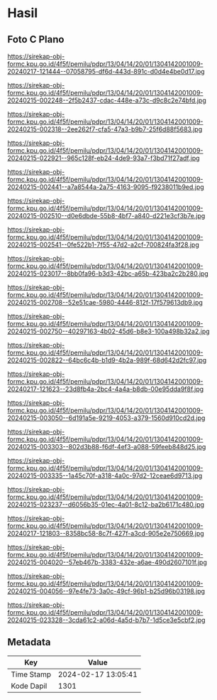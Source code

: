 # Hasil

## Foto C Plano

https://sirekap-obj-formc.kpu.go.id/4f5f/pemilu/pdpr/13/04/14/20/01/1304142001009-20240217-121444--07058795-df6d-443d-891c-d0d4e4be0d17.jpg

https://sirekap-obj-formc.kpu.go.id/4f5f/pemilu/pdpr/13/04/14/20/01/1304142001009-20240215-002248--2f5b2437-cdac-448e-a73c-d9c8c2e74bfd.jpg

https://sirekap-obj-formc.kpu.go.id/4f5f/pemilu/pdpr/13/04/14/20/01/1304142001009-20240215-002318--2ee262f7-cfa5-47a3-b9b7-25f6d88f5683.jpg

https://sirekap-obj-formc.kpu.go.id/4f5f/pemilu/pdpr/13/04/14/20/01/1304142001009-20240215-022921--965c128f-eb24-4de9-93a7-f3bd71f27adf.jpg

https://sirekap-obj-formc.kpu.go.id/4f5f/pemilu/pdpr/13/04/14/20/01/1304142001009-20240215-002441--a7a8544a-2a75-4163-9095-f9238011b9ed.jpg

https://sirekap-obj-formc.kpu.go.id/4f5f/pemilu/pdpr/13/04/14/20/01/1304142001009-20240215-002510--d0e6dbde-55b8-4bf7-a840-d221e3cf3b7e.jpg

https://sirekap-obj-formc.kpu.go.id/4f5f/pemilu/pdpr/13/04/14/20/01/1304142001009-20240215-002541--0fe522b1-7f55-47d2-a2cf-700824fa3f28.jpg

https://sirekap-obj-formc.kpu.go.id/4f5f/pemilu/pdpr/13/04/14/20/01/1304142001009-20240215-023017--8bb0fa96-b3d3-42bc-a65b-423ba2c2b280.jpg

https://sirekap-obj-formc.kpu.go.id/4f5f/pemilu/pdpr/13/04/14/20/01/1304142001009-20240215-002708--52e51cae-5980-4446-812f-17f579613db9.jpg

https://sirekap-obj-formc.kpu.go.id/4f5f/pemilu/pdpr/13/04/14/20/01/1304142001009-20240215-002750--40297163-4b02-45d6-b8e3-100a498b32a2.jpg

https://sirekap-obj-formc.kpu.go.id/4f5f/pemilu/pdpr/13/04/14/20/01/1304142001009-20240215-002822--64bc6c4b-b1d9-4b2a-989f-68d642d2fc97.jpg

https://sirekap-obj-formc.kpu.go.id/4f5f/pemilu/pdpr/13/04/14/20/01/1304142001009-20240217-121623--23d8fb4a-2bc4-4a4a-b8db-00e95dda9f8f.jpg

https://sirekap-obj-formc.kpu.go.id/4f5f/pemilu/pdpr/13/04/14/20/01/1304142001009-20240215-003050--6d191a5e-9219-4053-a379-1560d910cd2d.jpg

https://sirekap-obj-formc.kpu.go.id/4f5f/pemilu/pdpr/13/04/14/20/01/1304142001009-20240215-003303--802d3b88-f6df-4ef3-a088-59feeb848d25.jpg

https://sirekap-obj-formc.kpu.go.id/4f5f/pemilu/pdpr/13/04/14/20/01/1304142001009-20240215-003335--1a45c70f-a318-4a0c-97d2-12ceae6d9713.jpg

https://sirekap-obj-formc.kpu.go.id/4f5f/pemilu/pdpr/13/04/14/20/01/1304142001009-20240215-023237--d6056b35-01ec-4a01-8c12-ba2b6171c480.jpg

https://sirekap-obj-formc.kpu.go.id/4f5f/pemilu/pdpr/13/04/14/20/01/1304142001009-20240217-121803--8358bc58-8c7f-427f-a3cd-905e2e750669.jpg

https://sirekap-obj-formc.kpu.go.id/4f5f/pemilu/pdpr/13/04/14/20/01/1304142001009-20240215-004020--57eb467b-3383-432e-a6ae-490d2607101f.jpg

https://sirekap-obj-formc.kpu.go.id/4f5f/pemilu/pdpr/13/04/14/20/01/1304142001009-20240215-004056--97e4fe73-3a0c-49cf-96b1-b25d96b03198.jpg

https://sirekap-obj-formc.kpu.go.id/4f5f/pemilu/pdpr/13/04/14/20/01/1304142001009-20240215-023328--3cda61c2-a06d-4a5d-b7b7-1d5ce3e5cbf2.jpg


## Metadata

| Key        | Value               |
| ---------- | ------------------- |
| Time Stamp | 2024-02-17 13:05:41 |
| Kode Dapil | 1301                |



